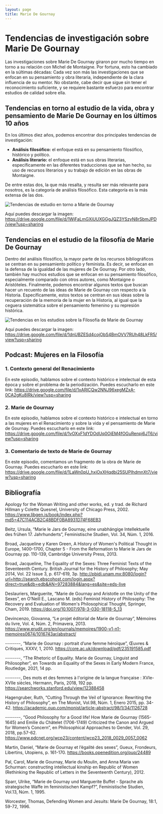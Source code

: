 ```yaml
---
layout: page
title: Marie De Gournay
---
```


# Tendencias de investigación sobre Marie De Gournay

Las investigaciones sobre Marie De Gournay giraron por mucho tiempo en torno a su relación con Michel de Montaigne. 
Por fortuna, esto ha cambiado en la súltimas décadas: Cada vez son más las investigaciones que se enfocan en su pensamiento y obra literaria, independiente de la clara influencia de su mentor. 
No obstante, cabe decir que sigue sin tener el reconocimiento suficiente, y se requiere bastante esfuerzo para encontrar estudios de calidad sobre ella.

## Tendencias en torno al estudio de la vida, obra y pensamiento de Marie De Gournay en los últimos 10 años
En los últimos diez años, podemos encontrar dos principales tendencias de investigación:
- **Análisis filosófico:** el enfoque está en su pensamiento filosófico, histórico y político.
- **Análisis literario:** el enfoque está en sus obras literarias, específicamente en las diferentes traducciones que se han hecho, su uso de recursos literarios y su trabajo de edición en las obras de Montaigne.

De entre estas dos, la que más resalta, y resulta ser más relevante para nosotros, es la categoría de análisis filosófico.
Esta categoría es la más extensa de las dos.

![Tendencias de estudio en torno a Marie de Gournay](https://user-images.githubusercontent.com/84293360/120122825-e8bb0280-c170-11eb-9abc-4b04ce4741d8.png)

Aquí puedes descargar la imagen: https://drive.google.com/file/d/1WjFaLmGXiUUXGGgJQZ3YSzyN8rSbmJPD/view?usp=sharing 

## Tendencias en el estudio de la filosofía de Marie De Gournay
Dentro del análisis filosófico, la mayor parte de los recursos bibliográficos se centran en su pensamiento político y feminista. 
Es decir, se enfocan en la defensa de la igualdad de las mujeres de De Gournay. 
Por otro lado, también hay muchos estudios que se enfocan en su pensamiento filosófico, especialmente comparado con otros autores, como Montaigne o Aristóteles.
Finalmente, podemos encontrar algunos textos que buscan hacer un recuento de las ideas de Marie de Gournay con respecto a la Historia. 
Específicamente, estos textos se centran en sus ideas sobre la recuperación de la memoria de la mujer en la Historia, al igual que la ceguera sistemática sobre el pensamiento femenino y su represión histórica.

![Tendencias en los estudios sobre la Filosofía de Marie de Gournay](https://user-images.githubusercontent.com/84293360/120122823-e8226c00-c170-11eb-958a-acb9b1a48955.png)

Aquí puedes descargar la imagen: https://drive.google.com/file/d/1dnUBZESd4cojObS4BmOVV7RUh48LkFR5/view?usp=sharing

## Podcast: Mujeres en la Filosofía

### 1. Contexto general del Renacimiento

En este episodio, hablamos sobre el contexto histórico e intelectual de esta época y sobre el problema de la periodización. Puedes escucharlo en este link: https://drive.google.com/file/d/1xARlCQw2NNJ96xegMZxA-0CA2gKu8IRk/view?usp=sharing

### 2. Marie de Gournay

En este episodio, hablamos sobre el contexto histórico e intelectual en torno a las mujeres en el Renacimiento y sobre la vida y el pensamiento de Marie de Gournay. Puedes escucharlo en este link:  https://drive.google.com/file/d/1vOXxF1dYDOdUq0OjEM4fOGuRenpj6JT6/view?usp=sharing

### 3. Comentario de texto de Marie de Gournay

En este episodio, comentamos un fragmento de la obra de Marie de Gournay. Puedes escucharlo en este link: https://drive.google.com/file/d/1LaWn0pU_hxiOxXHqdbi25SUPIhdmnXt7/view?usp=sharing

## Bibliografía
Apology for the Woman Writing and other works, ed. y trad. de Richard Hillman y Colette Quesnel, University of Chicago Press, 2002. https://www.libgen.is/book/index.php?md5=47C114ACB2C48BDF0BA8931D74F68EB3

Beitz, Ursula, “Marie le Jars de Gournay, eine unabhängige Intellektuelle des frühen 17. Jahrhunderts”, Feministische Studien, Vol. 34, Núm. 1, 2016.

Broad, Jacqueline y Karen Green, A History of Women's Political Thought in Europe, 1400–1700, Chapter 5 - From the Reformation to Marie le Jars de Gournay pp. 110-139, Cambridge University Press, 2013.

Broad, Jacqueline, The Equality of the Sexes: Three Feminist Texts of the Seventeenth Century. British Journal for the History of Philosophy; May 2014, Vol. 22 Issue 3, p. 617-619, 3p. http://pbidi.unam.mx:8080/login?url=http://search.ebscohost.com/login.aspx?direct=true&db=edb&AN=97283884&lang=es&site=eds-live

Deslauriers, Marguerite, “Marie de Gournay and Aristotle on the Unity of the Sexes”, en O’Neill E., Lascano M. (eds) Feminist History of Philosophy: The Recovery and Evaluation of Women's Philosophical Thought, Springer, Cham, 2019. https://doi.org/10.1007/978-3-030-18118-5_13

Devincenzo, Giovanna, “Le projet éditorial de Marie de Gournay”, Mémoires du livre, Vol. 4, Núm. 2, Primavera, 2013. https://www.erudit.org/en/journals/memoires/1900-v1-n1-memoires0674/1016743ar/abstract/

--------, “Marie de Gournay : portrait d’une femme héroïque”, Œuvres & Critiques, XXXV, 1, 2010. https://core.ac.uk/download/pdf/235191585.pdf

--------, “The Rhetoric of Equality. Marie de Gournay, Linguist and Philosopher”, en Towards an Equality of the Sexes in Early Modern France, Routledge, 2021, 14 pp.

--------, Des mots et des femmes à l'origine de la langue française : XVIe-XVIIe siècles, Hermann, Paris, 2018, 192 pp. https://searchworks.stanford.edu/view/12388458

Hagengruber, Ruth, “Cutting Through the Veil of Ignorance: Rewriting the History of Philosophy”, en The Monist, Vol.98, Núm. 1, Enero 2015, pp. 34-42. https://academic.oup.com/monist/article-abstract/98/1/34/1126728

--------, “Good Philosophy for a Good life! How Marie de Gournay (1565-1645) and Emilie du Châtelet (1706-1749) Criticized the Canon and Argued for Women’s Concern”, en Philosophical Approaches to Gender, Vol. 29, 2018, pp.57-62. https://www.pdcnet.org/wcp23/content/wcp23_2018_0029_0057_0062

Martin, Daniel, “Marie de Gournay et l’égalité des sexes”, Gueux, Frondeurs, Libertins, Utopiens, p. 161-170. https://books.openedition.org/pup/24489

Pal, Carol, Marie de Gournay, Marie du Moulin, and Anna Maria van Schurman: constructing intellectual kinship en Republic of Women (Rethinking the Republic of Letters in the Seventeenth Century), 2012.

Sparr, Ulrike, “Marie de Gournay und Marguerite Buffet - Sprache als strategische Waffe im feministischen Kampf?”, Feministische Studien, Vol.13, Núm. 1, 1995.

Worcester, Thomas, Defending Women and Jesuits: Marie De Gournay, 18:1, 59-72, 1996.

